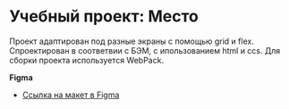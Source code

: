 # Учебный проект: Место

Проект адаптирован под разные экраны с помощью grid  и flex. Cпроектирован в соответвии с БЭМ, с ипользованием html и сcs.
Для сборки проекта используется WebPack.


**Figma**

* [Ссылка на макет в Figma](https://www.figma.com/file/2cn9N9jSkmxD84oJik7xL7/JavaScript.-Sprint-4?node-id=0%3A1)

